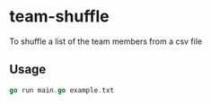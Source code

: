 # team-shuffle
To shuffle a list of the team members from a csv file

## Usage
```go
go run main.go example.txt
```
